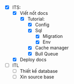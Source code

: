 - [x] ITS:
	- [x] Viết nốt docs
		- [x] Tutorial:
			- [x] Config
			- [x] Sql
				- [x] Migration
				- [x] Env
			- [x] Cache manager
			- [x] Bull Queue
	- [x] Deploy docs
- [ ] ITL
	- [ ] Thiết kế database
	- [ ] Xin source base